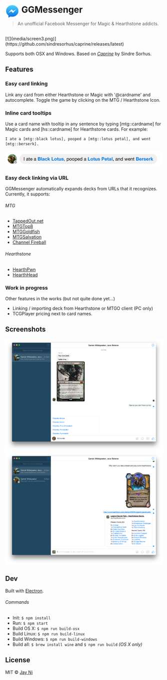 # <img src="media/Icon.png" width="45" align="left">&nbsp;GGMessenger

> An unofficial Facebook Messenger for Magic & Hearthstone addicts.

<br>
[![](media/screen3.png)](https://github.com/sindresorhus/caprine/releases/latest)

Supports both OSX and Windows.  Based on [*Caprine*](https://github.com/sindresorhus/caprine/releases/latest) by Sindre Sorhus.

## Features

### Easy card linking

Link any card from either Hearthstone or Magic with '@cardname' and autocomplete.  Toggle the game by clicking on the MTG / Hearthstone Icon.

### Inline card tooltips

Use a card name with tooltip in any sentence by typing [mtg::cardname] for Magic cards and [hs::cardname] for Hearthstone cards.  For example:

```
I ate a [mtg::black lotus], pooped a [mtg::lotus petal], and went [mtg::berserk].
```

![](media/screen4.png)

### Easy deck linking via URL

GGMessenger automatically expands decks from URLs that it recognizes.  Currently, it supports:

###### MTG
* [TappedOut.net](tappedout.net)
* [MTGTop8](mtgtop8.com)
* [MTGGoldfish](mtggoldfish.com)
* [MTGSalvation](mtgsalvation.com)
* [Channel Fireball](channelfireball.com)

###### Hearthstone
* [HearthPwn](hearthpwn.com)
* [HearthHead](hearthhead.com)

### Work in progress

Other features in the works (but not quite done yet...)

* Linking / importing deck from Hearthstone or MTGO client (PC only)
* TCGPlayer pricing next to card names.

## Screenshots

![](media/screen1.png)
![](media/screen2.png)

## Dev

Built with [Electron](http://electron.atom.io).

###### Commands

- Init: `$ npm install`
- Run: `$ npm start`
- Build OS X: `$ npm run build-osx`
- Build Linux: `$ npm run build-linux`
- Build Windows: `$ npm run build-windows`
- Build all: `$ brew install wine` and `$ npm run build` *(OS X only)*

## License

MIT © [Jay Ni](https://github.com/jayxni)
